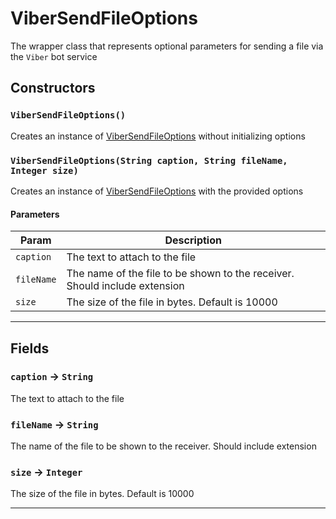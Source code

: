 # ViberSendFileOptions

The wrapper class that represents optional parameters for sending a file via the `Viber` bot service

## Constructors

### `ViberSendFileOptions()`

Creates an instance of [ViberSendFileOptions](/types/Classes/ViberSendFileOptions.md) without initializing options

### `ViberSendFileOptions(String caption, String fileName, Integer size)`

Creates an instance of [ViberSendFileOptions](/types/Classes/ViberSendFileOptions.md) with the provided options

#### Parameters

| Param      | Description                                                                |
| ---------- | -------------------------------------------------------------------------- |
| `caption`  | The text to attach to the file                                             |
| `fileName` | The name of the file to be shown to the receiver. Should include extension |
| `size`     | The size of the file in bytes. Default is 10000                            |

---

## Fields

### `caption` → `String`

The text to attach to the file

### `fileName` → `String`

The name of the file to be shown to the receiver. Should include extension

### `size` → `Integer`

The size of the file in bytes. Default is 10000

---
